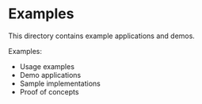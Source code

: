 # Examples

This directory contains example applications and demos.

Examples:

- Usage examples
- Demo applications
- Sample implementations
- Proof of concepts
